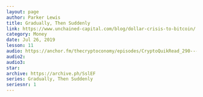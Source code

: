 ```yaml
---
layout: page
author: Parker Lewis
title: Gradually, Then Suddenly
link: https://www.unchained-capital.com/blog/dollar-crisis-to-bitcoin/
category: Money
date: Jul 26, 2019
lesson: 11
audio: https://anchor.fm/thecryptoconomy/episodes/CryptoQuikRead_290---Gradually--Then-Suddenly-Parker-Lewis-e55nu4/a-am1ik6
audio2: 
audio3: 
star: 
archive: https://archive.ph/SslEF
series: Gradually, Then Suddenly
seriesnr: 1
---
```

